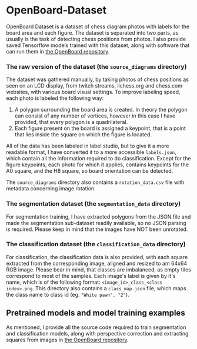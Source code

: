 # OpenBoard-Dataset
OpenBoard Dataset is a dataset of chess diagram photos with labels for the board area and each figure.
The dataset is separated into two parts, as usually is the task of detecting chess positions from photos.
I also provide saved Tensorflow models trained with this dataset, along with software that can run them in [the OpenBoard repository](https://github.com/Szustarol).

### The raw version of the dataset (the `source_diagrams` directory)
The dataset was gathered manually, by taking photos of chess positions as seen on an LCD display, from twitch streams, lichess.org and chess.com websites, with various board visual settings.
To improve labeling speed, each photo is labeled the following way:
1. A polygon surrounding the board area is created. In theory the polygon can consist of any number of vertices, however in this case I have provided, that every polygon is a quadrilateral. 
2. Each figure present on the board is assigned a keypoint, that is a point that lies inside the square on which the figure is located. 

All of the data has been labeled in label studio, but to give it a more readable format, I have converted it to a more accessible `labels.json`, which contain all the information required to do classification.
Except for the figure keypoints, each photo for which it applies, contains keypoints for the A0 square, and the H8 square, so board orientation can be detected.

The `source_diagrams` directory also contains a `rotation_data.csv` file with metadata concerning image rotation.

### The segmentation dataset (the `segmentation_data` directory)
For segmentation training, I have extracted polygons from the JSON file and made the segmentation sub-dataset readily available, so no JSON parsing is required. Please keep in mind that the images have NOT been unrotated.

### The classification dataset (the `classification_data` directory)
For classification, the classification data is also provided, with each square extracted from the corresponding image, aligned and resized to am 64x64 RGB image. Please bear in mind, that classes are imbalanced, as empty tiles correspond to most of the samples. Each image's label is given by it's name, which is of the following format: `<image_id>_class_<class index>.png`. This directory also contains a `class_map.json` file, which maps the class name to class id (eg. `"White pawn", "2"`).


## Pretrained models and model training examples
As mentioned, I provide all the source code required to train segmentation and classification models, along with perspective correction and extracting squares from images in [the OpenBoard repository](https://github.com/Szustarol).
